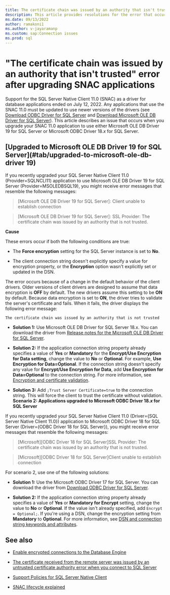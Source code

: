 ```yaml
---
title: The certificate chain was issued by an authority that isn't trusted
description: This article provides resolutions for the error that occurs when you upgrade SNAC applications.
ms.date: 09/13/2022
author: ramakoni1
ms.author: v-jayaramanp
ms.custom: sap:Connection issues
ms.prod: sql
---
```


# "The certificate chain was issued by an authority that isn't trusted" error after upgrading SNAC applications

Support for the SQL Server Native Client 11.0 (SNAC) as a driver for database applications ended on July 12, 2022. Any applications that use the SNAC 11.0 must be updated to use newer versions of the drivers (see [Download ODBC Driver for SQL Server](/sql/connect/odbc/download-odbc-driver-for-sql-server?view=sql-server-ver16&preserve-view=true) and [Download Microsoft OLE DB Driver for SQL Server](/sql/connect/oledb/download-oledb-driver-for-sql-server?view=sql-server-ver16&preserve-view=true)). This article describes an issue that occurs when you upgrade your SNAC 11.0 application to use either Microsoft OLE DB Driver 19 for SQL Server or Microsoft ODBC Driver 18.*x* for SQL Server.

## [Upgraded to Microsoft OLE DB Driver 19 for SQL Server](#tab/upgraded-to-microsoft-ole-db-driver 19)

If you recently upgraded your SQL Server Native Client 11.0 (Provider=SQLNCLI11) application to use Microsoft OLE DB Driver 19 for SQL Server (Provider=MSOLEDBSQL19), you might receive error messages that resemble the following messages:

> [Microsoft OLE DB Driver 19 for SQL Server]: Client unable to establish connection

> [Microsoft OLE DB Driver 19 for SQL Server]: SSL Provider: The certificate chain was issued by an authority that is not trusted.

**Cause**

These errors occur if both the following conditions are true:

- The **Force encryption** setting for the SQL Server instance is set to **No**.

- The client connection string doesn't explicitly specify a value for encryption property, or the **Encryption** option wasn't explicitly set or updated in the DSN.

The error occurs because of a change in the default behavior of the client drivers. Older versions of client drivers are designed to assume that data encryption is **OFF** by default. The new drivers assume this setting to be **ON** by default. Because data encryption is set to **ON**, the driver tries to validate the server's certificate and fails. When it fails, the driver displays the following error message:

`The certificate chain was issued by an authority that is not trusted`

- **Solution 1:** Use Microsoft OLE DB Driver for SQL Server 18.x. You can download the driver from [Release notes for the Microsoft OLE DB Driver for SQL Server](/sql/connect/oledb/release-notes-for-oledb-driver-for-sql-server?view=sql-server-ver16&preserve-view=true).

- **Solution 2:** If the application connection string property already specifies a value of **Yes** or **Mandatory** for the **Encrypt/Use Encryption for Data setting**, change the value to **No** or **Optional**. For example, **Use Encryption for Data=Optional**. If the connection string doesn't specify any value for **Encrypt/Use Encryption for Data**, add **Use Encryption for Data=Optional** to the connection string. For more information, see [Encryption and certificate validation](/sql/connect/oledb/features/encryption-and-certificate-validation?view=sql-server-ver16&preserve-view=true).

- **Solution 3:** Add `;Trust Server Certificate=true` to the connection string. This will force the client to trust the certificate without validation.
**Scenario 2: Applications upgraded to Microsoft ODBC Driver 18.*x* for SQL Server**

If you recently upgraded your SQL Server Native Client 11.0 (Driver={SQL Server Native Client 11.0}) application to Microsoft ODBC Driver 18 for SQL Server (Driver={ODBC Driver 18 for SQL Server}), you might receive error messages that resemble the following messages:

> [Microsoft][ODBC Driver 18 for SQL Server]SSL Provider: The certificate chain was issued by an authority that is not trusted.

> [Microsoft][ODBC Driver 18 for SQL Server]Client unable to establish connection





For scenario 2, use one of the following solutions:

- **Solution 1:** Use the Microsoft ODBC Driver 17 for SQL Server. You can download the driver from [Download ODBC Driver for SQL Server](/sql/connect/odbc/download-odbc-driver-for-sql-server?view=sql-server-ver16&preserve-view=true).

- **Solution 2:** If the application connection string property already specifies a value of **Yes** or **Mandatory for Encrypt** setting, change the value to **No** or **Optional**. If the value isn't already specified, add `Encrypt = Optional;`. If you're using a DSN, change the encryption setting from **Mandatory** to **Optional**. For more information, see [DSN and connection string keywords and attributes](/sql/connect/odbc/dsn-connection-string-attribute?view=sql-server-ver16&preserve-view=true).

## See also

- [Enable encrypted connections to the Database Engine](/sql/database-engine/configure-windows/enable-encrypted-connections-to-the-database-engine?view=sql-server-ver16&preserve-view=true)

- [The certificate received from the remote server was issued by an untrusted certificate authority error when you connect to SQL Server](error-message-when-you-connect.md)

- [Support Policies for SQL Server Native Client](/sql/relational-databases/native-client/applications/support-policies-for-sql-server-native-client?view=sql-server-ver16&preserve-view=true)

- [SNAC lifecycle explained](https://techcommunity.microsoft.com/t5/sql-server-blog/snac-lifecycle-explained/ba-p/385381)
